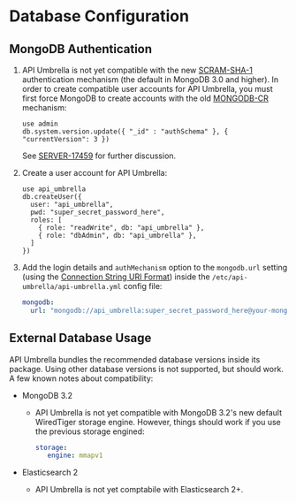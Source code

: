 # Database Configuration

## MongoDB Authentication

1. API Umbrella is not yet compatible with the new [SCRAM-SHA-1](https://docs.mongodb.org/manual/core/security-scram-sha-1/) authentication mechanism (the default in MongoDB 3.0 and higher). In order to create compatible user accounts for API Umbrella, you must first force MongoDB to create accounts with the old [MONGODB-CR](https://docs.mongodb.org/manual/core/security-mongodb-cr/) mechanism:

   ```
   use admin
   db.system.version.update({ "_id" : "authSchema" }, { "currentVersion": 3 })
   ```

   See [SERVER-17459](https://jira.mongodb.org/browse/SERVER-17459?focusedCommentId=842843&page=com.atlassian.jira.plugin.system.issuetabpanels:comment-tabpanel#comment-842843) for further discussion.

2. Create a user account for API Umbrella:

   ```
   use api_umbrella
   db.createUser({
     user: "api_umbrella",
     pwd: "super_secret_password_here",
     roles: [
       { role: "readWrite", db: "api_umbrella" },
       { role: "dbAdmin", db: "api_umbrella" },
     ]
   })
   ```

3. Add the login details and `authMechanism` option to the `mongodb.url` setting (using the [Connection String URI Format](https://docs.mongodb.org/manual/reference/connection-string/)) inside the `/etc/api-umbrella/api-umbrella.yml` config file:

   ```yaml
   mongodb:
     url: "mongodb://api_umbrella:super_secret_password_here@your-mongodb-host.example.com:27017/api_umbrella?authMechanism=MONGODB-CR"
   ```

## External Database Usage

API Umbrella bundles the recommended database versions inside its package. Using other database versions is not supported, but should work. A few known notes about compatibility:

- MongoDB 3.2
  - API Umbrella is not yet compatible with MongoDB 3.2's new default WiredTiger storage engine. However, things should work if you use the previous storage engined:

    ```yaml
    storage:
       engine: mmapv1
    ```

- Elasticsearch 2
  - API Umbrella is not yet comptabile with Elasticsearch 2+.
